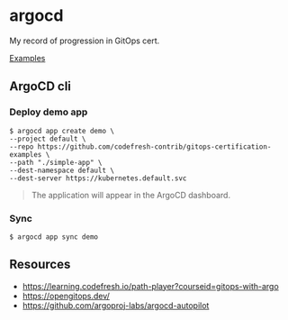 # argocd

My record of progression in GitOps cert.

[Examples](https://github.com/Pavel-Durov/gitops-certification-examples/blob/main/simple-app/deployment.yml)
## ArgoCD cli
### Deploy demo app

```shell
$ argocd app create demo \
--project default \
--repo https://github.com/codefresh-contrib/gitops-certification-examples \
--path "./simple-app" \
--dest-namespace default \
--dest-server https://kubernetes.default.svc
```
> The application will appear in the ArgoCD dashboard.

### Sync
```shell
$ argocd app sync demo
```

## Resources
- https://learning.codefresh.io/path-player?courseid=gitops-with-argo
- https://opengitops.dev/
- https://github.com/argoproj-labs/argocd-autopilot
